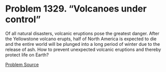 # Problem 1329. “Volcanoes under control”

Of all natural disasters, volcanic eruptions pose the greatest danger. After the Yellowstone volcano erupts, half of North America is expected to die and the entire world will be plunged into a long period of winter due to the release of ash. How to prevent unexpected volcanic eruptions and thereby protect life on Earth?

[Problem Source](https://www.trizland.ru/tasks/6096/)